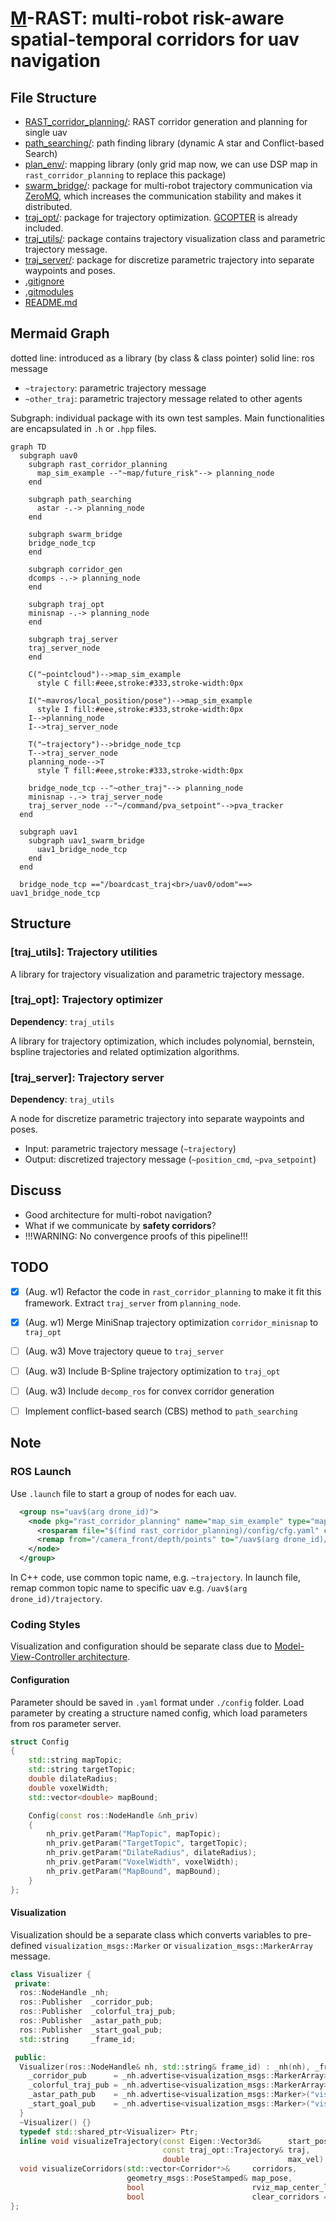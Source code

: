 # [M]()-RAST: multi-robot risk-aware spatial-temporal corridors for uav navigation


## File Structure

* [RAST_corridor_planning/](./RAST_corridor_planning): RAST corridor generation and planning for single uav
* [path_searching/](./path_searching): path finding library (dynamic A star and Conflict-based Search)
* [plan_env/](./plan_env): mapping library (only grid map now, we can use DSP map in `rast_corridor_planning` to replace this package)
* [swarm_bridge/](./swarm_bridge): package for multi-robot trajectory communication via [ZeroMQ](https://zeromq.org/), which increases the communication stability and makes it distributed.
* [traj_opt/](./traj_opt): package for trajectory optimization. [GCOPTER](https://github.com/ZJU-FAST-Lab/GCOPTER) is already included. 
* [traj_utils/](./traj_utils): package contains trajectory visualization class and parametric trajectory message.
* [traj_server/](./traj_server): package for discretize parametric trajectory into separate waypoints and poses. 
* [.gitignore](./.gitignore)
* [.gitmodules](./.gitmodules)
* [README.md](./README.md)

## Mermaid Graph

dotted line: introduced as a library (by class & class pointer)
solid line: ros message

- `~trajectory`: parametric trajectory message
- `~other_traj`: parametric trajectory message related to other agents

Subgraph: individual package with its own test samples. Main functionalities are encapsulated in `.h` or `.hpp` files.

```mermaid
graph TD
  subgraph uav0
    subgraph rast_corridor_planning
      map_sim_example --"~map/future_risk"--> planning_node
    end

    subgraph path_searching
      astar -.-> planning_node
    end

    subgraph swarm_bridge
    bridge_node_tcp 
    end

    subgraph corridor_gen
    dcomps -.-> planning_node
    end

    subgraph traj_opt
    minisnap -.-> planning_node
    end
    
    subgraph traj_server
    traj_server_node
    end

    C("~pointcloud")-->map_sim_example
      style C fill:#eee,stroke:#333,stroke-width:0px
    
    I("~mavros/local_position/pose")-->map_sim_example
      style I fill:#eee,stroke:#333,stroke-width:0px
    I-->planning_node
    I-->traj_server_node

    T("~trajectory")-->bridge_node_tcp
    T-->traj_server_node
    planning_node-->T
      style T fill:#eee,stroke:#333,stroke-width:0px

    bridge_node_tcp --"~other_traj"--> planning_node
    minisnap -.-> traj_server_node
    traj_server_node --"~/command/pva_setpoint"-->pva_tracker
  end

  subgraph uav1
    subgraph uav1_swarm_bridge
      uav1_bridge_node_tcp
    end
  end

  bridge_node_tcp =="/boardcast_traj<br>/uav0/odom"==> uav1_bridge_node_tcp
```

## Structure

### [traj_utils]: Trajectory utilities

A library for trajectory visualization and parametric trajectory message.

### [traj_opt]: Trajectory optimizer

**Dependency**: `traj_utils`

A library for trajectory optimization, which includes polynomial, bernstein, bspline trajectories and related optimization algorithms.

### [traj_server]: Trajectory server

**Dependency**: `traj_utils`

A node for discretize parametric trajectory into separate waypoints and poses.

- Input: parametric trajectory message (`~trajectory`)
- Output: discretized trajectory message (`~position_cmd`, `~pva_setpoint`)

<!-- No commit, only discuss in zoom meeting -->
## Discuss
- Good architecture for multi-robot navigation?
- What if we communicate by **safety corridors**?
- !!!WARNING: No convergence proofs of this pipeline!!!

## TODO
- [x] (Aug. w1) Refactor the code in `rast_corridor_planning` to make it fit this framework. Extract `traj_server` from `planning_node`.
- [x] (Aug. w1) Merge MiniSnap trajectory optimization `corridor_minisnap` to `traj_opt`
- [ ] (Aug. w3) Move trajectory queue to `traj_server`
- [ ] (Aug. w3) Include B-Spline trajectory optimization to `traj_opt` 
- [ ] (Aug. w3) Include `decomp_ros` for convex corridor generation
- [ ] Implement conflict-based search (CBS) method to `path_searching`


## Note

### ROS Launch
Use `.launch` file to start a group of nodes for each uav.
```xml
  <group ns="uav$(arg drone_id)">
    <node pkg="rast_corridor_planning" name="map_sim_example" type="map_sim_example" output="screen">
      <rosparam file="$(find rast_corridor_planning)/config/cfg.yaml" command="load" />
      <remap from="/camera_front/depth/points" to="/uav$(arg drone_id)/pcl_render_node/cloud" />
    </node>
  </group>
```

In C++ code, use common topic name, e.g. `~trajectory`. In launch file, remap common topic name to specific uav e.g. `/uav$(arg drone_id)/trajectory`.

### Coding Styles
Visualization and configuration should be separate class due to [Model-View-Controller architecture](https://en.wikipedia.org/wiki/Model%E2%80%93view%E2%80%93controller).

#### Configuration

Parameter should be saved in `.yaml` format under `./config` folder.
Load parameter by creating a structure named config, which load parameters from ros parameter server.
```c++
struct Config
{
    std::string mapTopic;
    std::string targetTopic;
    double dilateRadius;
    double voxelWidth;
    std::vector<double> mapBound;

    Config(const ros::NodeHandle &nh_priv)
    {
        nh_priv.getParam("MapTopic", mapTopic);
        nh_priv.getParam("TargetTopic", targetTopic);
        nh_priv.getParam("DilateRadius", dilateRadius);
        nh_priv.getParam("VoxelWidth", voxelWidth);
        nh_priv.getParam("MapBound", mapBound);
    }
};
```

#### Visualization

Visualization should be a separate class which converts variables to pre-defined `visualization_msgs::Marker` or `visualization_msgs::MarkerArray` message.
```c++
class Visualizer {
 private:
  ros::NodeHandle _nh;
  ros::Publisher  _corridor_pub;
  ros::Publisher  _colorful_traj_pub;
  ros::Publisher  _astar_path_pub;
  ros::Publisher  _start_goal_pub;
  std::string     _frame_id;

 public:
  Visualizer(ros::NodeHandle& nh, std::string& frame_id) : _nh(nh), _frame_id(frame_id) {
    _corridor_pub      = _nh.advertise<visualization_msgs::MarkerArray>("vis_corridor", 1);
    _colorful_traj_pub = _nh.advertise<visualization_msgs::MarkerArray>("vis_color_traj", 1);
    _astar_path_pub    = _nh.advertise<visualization_msgs::Marker>("vis_astar_path", 1);
    _start_goal_pub    = _nh.advertise<visualization_msgs::Marker>("vis_start_goal", 1);
  }
  ~Visualizer() {}
  typedef std::shared_ptr<Visualizer> Ptr;
  inline void visualizeTrajectory(const Eigen::Vector3d&      start_pos,
                                  const traj_opt::Trajectory& traj,
                                  double                      max_vel);
  void visualizeCorridors(std::vector<Corridor*>&     corridors,
                          geometry_msgs::PoseStamped& map_pose,
                          bool                        rviz_map_center_locked,
                          bool                        clear_corridors = false);
};
```
